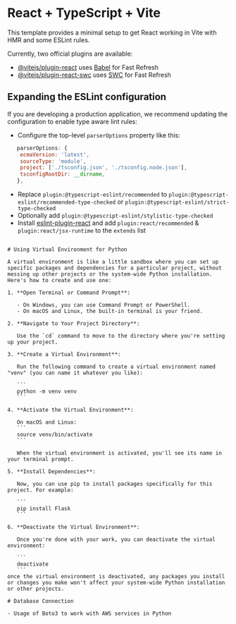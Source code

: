 # React + TypeScript + Vite

This template provides a minimal setup to get React working in Vite with HMR and some ESLint rules.

Currently, two official plugins are available:

- [@vitejs/plugin-react](https://github.com/vitejs/vite-plugin-react/blob/main/packages/plugin-react/README.md) uses [Babel](https://babeljs.io/) for Fast Refresh
- [@vitejs/plugin-react-swc](https://github.com/vitejs/vite-plugin-react-swc) uses [SWC](https://swc.rs/) for Fast Refresh

## Expanding the ESLint configuration

If you are developing a production application, we recommend updating the configuration to enable type aware lint rules:

- Configure the top-level `parserOptions` property like this:

```js
   parserOptions: {
    ecmaVersion: 'latest',
    sourceType: 'module',
    project: ['./tsconfig.json', './tsconfig.node.json'],
    tsconfigRootDir: __dirname,
   },
```

- Replace `plugin:@typescript-eslint/recommended` to `plugin:@typescript-eslint/recommended-type-checked` or `plugin:@typescript-eslint/strict-type-checked`
- Optionally add `plugin:@typescript-eslint/stylistic-type-checked`
- Install [eslint-plugin-react](https://github.com/jsx-eslint/eslint-plugin-react) and add `plugin:react/recommended` & `plugin:react/jsx-runtime` to the `extends` list


<pre><code>
# Using Virtual Environment for Python

A virtual environment is like a little sandbox where you can set up specific packages and dependencies for a particular project, without messing up other projects or the system-wide Python installation. Here's how to create and use one:

1. **Open Terminal or Command Prompt**:

   - On Windows, you can use Command Prompt or PowerShell.
   - On macOS and Linux, the built-in terminal is your friend.

2. **Navigate to Your Project Directory**:

   Use the `cd` command to move to the directory where you're setting up your project.

3. **Create a Virtual Environment**:

   Run the following command to create a virtual environment named "venv" (you can name it whatever you like):

   ```
   python -m venv venv
   ```

4. **Activate the Virtual Environment**:

   On macOS and Linux:
   ```
   source venv/bin/activate
   ```

   When the virtual environment is activated, you'll see its name in your terminal prompt.

5. **Install Dependencies**:

   Now, you can use pip to install packages specifically for this project. For example:

   ```
   pip install Flask
   ```

6. **Deactivate the Virtual Environment**:

   Once you're done with your work, you can deactivate the virtual environment:

   ```
   deactivate
   ```
once the virtual environment is deactivated, any packages you install or changes you make won't affect your system-wide Python installation or other projects.

# Database Connection

- Usage of Boto3 to work with AWS services in Python
